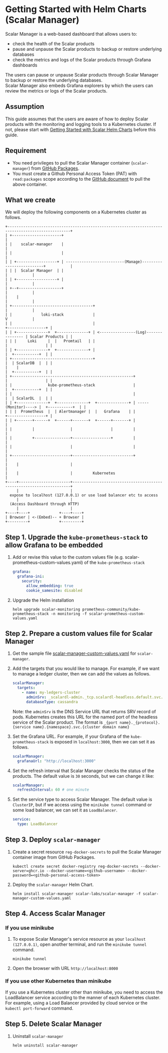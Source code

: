 # Getting Started with Helm Charts (Scalar Manager)
Scalar Manager is a web-based dashboard that allows users to:
* check the health of the Scalar products
* pause and unpause the Scalar products to backup or restore underlying databases
* check the metrics and logs of the Scalar products through Grafana dashboards

The users can pause or unpause Scalar products through Scalar Manager to backup or restore the underlying databases.  
Scalar Manager also embeds Grafana explorers by which the users can review the metrics or logs of the Scalar products.

## Assumption
This guide assumes that the users are aware of how to deploy Scalar products with the monitoring and logging tools to a Kubernetes cluster.
If not, please start with [Getting Started with Scalar Helm Charts](./getting-started-scalar-helm-charts.md) before this guide.

## Requirement

* You need privileges to pull the Scalar Manager container (`scalar-manager`) from [GitHub Packages](https://github.com/orgs/scalar-labs/packages).
* You must create a Github Personal Access Token (PAT) with `read:packages` scope according to the [GitHub document](https://docs.github.com/en/github/authenticating-to-github/keeping-your-account-and-data-secure/creating-a-personal-access-token) to pull the above container.

## What we create

We will deploy the following components on a Kubernetes cluster as follows.

```
+--------------------------------------------------------------------------------------------------+
| +----------------------+                                                                         |
| |    scalar-manager    |                                                                         |
| |                      |                                                                         |
| | +------------------+ | --------------------------(Manage)--------------------------+           |
| | |  Scalar Manager  | |                                                             |           |
| | +------------------+ |                                                             |           |
| +--+-------------------+                                                             |           |
|    |                                                                                 |           |
| +------------------------------------+                                               |           |
| |             loki-stack             |                                               V           |
| |                                    |                                       +-----------------+ |
| | +--------------+  +--------------+ | <----------------(Log)--------------- | Scalar Products | |
| | |     Loki     |  |   Promtail   | |                                       |                 | |
| | +--------------+  +--------------+ |                                       |  +-----------+  | |
| +------------------------------------+                                       |  | ScalarDB  |  | |
|    |                                                                         |  +-----------+  | |
| +------------------------------------------------------+                     |                 | |
| |                kube-prometheus-stack                 |                     |  +-----------+  | |
| |                                                      |                     |  | ScalarDL  |  | |
| | +--------------+  +--------------+  +--------------+ | -----(Monitor)----> |  +-----------+  | |
| | |  Prometheus  |  | Alertmanager |  |   Grafana    | |                     +-----------------+ |
| | +-------+------+  +------+-------+  +------+-------+ |                                         |
| |         |                |                 |         |                                         |
| |         +----------------+-----------------+         |                                         |
| |                          |                           |                                         |
| +--------------------------+---------------------------+                                         |
|    |                       |                                                                     |
|    |                       |         Kubernetes                                                  |
+----+-----------------------+---------------------------------------------------------------------+
     |                       |
  expose to localhost (127.0.0.1) or use load balancer etc to access
     |                       |
  (Access Dashboard through HTTP)
     |                       |
+----+----+             +----+----+
| Browser | <-(Embed)-- + Browser |
+---------+             +---------+
```

## Step 1. Upgrade the `kube-prometheus-stack` to allow Grafana to be embedded

1. Add or revise this value to the custom values file (e.g. scalar-prometheus-custom-values.yaml) of the `kube-prometheus-stack`
   ```yaml
   grafana:
     grafana-ini:
       security:
         allow_embedding: true
         cookie_samesite: disabled
   ```

1. Upgrade the Helm installation
   ```console
   helm upgrade scalar-monitoring prometheus-community/kube-prometheus-stack -n monitoring -f scalar-prometheus-custom-values.yaml
   ```

## Step 2. Prepare a custom values file for Scalar Manager

1. Get the sample file [scalar-manager-custom-values.yaml](./conf/scalar-manager-custom-values.yaml) for `scalar-manager`.

1. Add the targets that you would like to manage. For example, if we want to manage a ledger cluster, then we can add the values as follows.
   ```yaml
   scalarManager:
     targets:
       - name: my-ledgers-cluster
         adminSrv: _scalardl-admin._tcp.scalardl-headless.default.svc.cluster.local
         databaseType: cassandra
   ```
   Note: the `adminSrv` is the DNS Service URL that returns SRV record of pods. Kubernetes creates this URL for the named port of the headless service of the Scalar product. The format is `_{port name}._{protocol}.{service name}.{namespace}.svc.{cluster domain name}`

1. Set the Grafana URL. For example, if your Grafana of the `kube-prometheus-stack` is exposed in `localhost:3000`, then we can set it as follows.
   ```yaml
   scalarManager:
     grafanaUrl: "http://localhost:3000"
   ```

1. Set the refresh interval that Scalar Manager checks the status of the products. The default value is `30` seconds, but we can change it like:
   ```yaml
   scalarManager:
     refreshInterval: 60 # one minute
   ```

1. Set the service type to access Scalar Manager. The default value is `ClusterIP`, but if we access using the `minikube tunnel` command or some load balancer, we can set it as `LoadBalancer`.
   ```yaml
   service:
     type: LoadBalancer
   ```

## Step 3. Deploy `scalar-manager`

1. Create a secret resource `reg-docker-secrets` to pull the Scalar Manager container image from GitHub Packages.
   ```console
   kubectl create secret docker-registry reg-docker-secrets --docker-server=ghcr.io --docker-username=<github-username> --docker-password=<github-personal-access-token>
   ```

1. Deploy the `scalar-manager` Helm Chart.
   ```console
   helm install scalar-manager scalar-labs/scalar-manager -f scalar-manager-custom-values.yaml
   ```

## Step 4. Access Scalar Manager

### If you use minikube

1. To expose Scalar Manager's service resource as your `localhost (127.0.0.1)`, open another terminal, and run the `minikube tunnel` command.
   ```console
   minikube tunnel
   ```

1. Open the browser with URL `http://localhost:8000`

### If you use other Kubernetes than minikube

If you use a Kubernetes cluster other than minikube, you need to access the LoadBalancer service according to the manner of each Kubernetes cluster. For example, using a Load Balancer provided by cloud service or the `kubectl port-forward` command.

## Step 5. Delete Scalar Manager
1. Uninstall `scalar-manager`
   ```console
   helm uninstall scalar-manager
   ```

